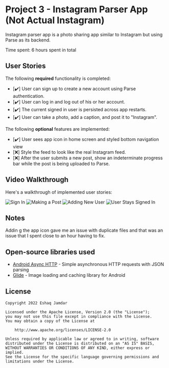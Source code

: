 # Project 3 - Instagram Parser App (Not Actual Instagram)

Instagram parser app is a photo sharing app similar to Instagram but using Parse as its backend.

Time spent: 6 hours spent in total

## User Stories

The following **required** functionality is completed:

- [✔️] User can sign up to create a new account using Parse authentication.
- [✔️] User can log in and log out of his or her account.
- [✔️] The current signed in user is persisted across app restarts.
- [✔️] User can take a photo, add a caption, and post it to "Instagram".

The following **optional** features are implemented:

- [✔️] User sees app icon in home screen and styled bottom navigation view
- [❌] Style the feed to look like the real Instagram feed.
- [❌] After the user submits a new post, show an indeterminate progress bar while the post is being uploaded to Parse.

## Video Walkthrough

Here's a walkthrough of implemented user stories:

<img src='https://i.imgur.com/LaiGk6C.gif' title='Sign In' width='' alt='Sign In' />
<img src='https://i.imgur.com/ow0icrU.gif' title='Making a Post' width='' alt='Making a Post' />
<img src='https://i.imgur.com/KDUunXO.gif' title='Adding New User' width='' alt='Adding New User' />
<img src='https://i.imgur.com/jpjR1jG.gif' title='User Stays Signed In' width='' alt='User Stays Signed In' />


## Notes

Addin  g the app icon gave me an issue with duplicate files and that was an issue that I spent close to an hour having to fix.

## Open-source libraries used

- [Android Async HTTP](https://github.com/codepath/CPAsyncHttpClient) - Simple asynchronous HTTP requests with JSON parsing
- [Glide](https://github.com/bumptech/glide) - Image loading and caching library for Android

## License

    Copyright 2022 Eshaq Jamdar

    Licensed under the Apache License, Version 2.0 (the "License");
    you may not use this file except in compliance with the License.
    You may obtain a copy of the License at

        http://www.apache.org/licenses/LICENSE-2.0

    Unless required by applicable law or agreed to in writing, software
    distributed under the License is distributed on an "AS IS" BASIS,
    WITHOUT WARRANTIES OR CONDITIONS OF ANY KIND, either express or implied.
    See the License for the specific language governing permissions and
    limitations under the License.
